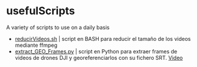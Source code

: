 # usefulScripts
A variety of scripts to use on a daily basis
- [reducirVideos.sh](https://github.com/LiberamSL/usefulScripts/blob/main/reducirVideos_MP4.sh) | script en BASH para reducir el tamaño de los videos mediante ffmpeg
- [extract_GEO_Frames.py](https://github.com/LiberamSL/usefulScripts/blob/main/extract_GEO_Frames.py) | script en Python para extraer frames de videos de drones DJI y georeferenciarlos con su fichero SRT. [Video](https://youtu.be/w59uDUbYOiI)
